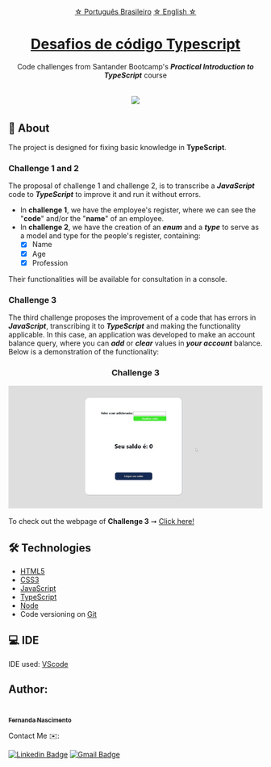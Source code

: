  <p align="center">
    <a href="">☆ Português Brasileiro</a>
    <a href="">☆ English ☆</a> 
</p>


<h1 align="center">
    <a href="https://fernanda1701.github.io/desafios-de-codigo-typescript/">Desafios de código Typescript</a>
</h1>
<p align="center">Code challenges from Santander Bootcamp's <b><i>Practical Introduction to TypeScript</b></i> course</p>

<h2 align="center">
<img src="https://img.shields.io/static/v1?label=Status:&message=Complete ✅&color=32CD32&style=for-the-badge&logo=ghost"/>
</h2>


## 💎 About

The project is designed for fixing basic knowledge in <b>TypeScript</b>.

<h3>Challenge 1 and 2</h3>

The proposal of challenge 1 and challenge 2, is to transcribe a <b><i>JavaScript</b></i> code to <b><i>TypeScript</b></i> to improve it and run it without errors.
- In <b>challenge 1</b>, we have the employee's register, where we can see the "<b>code</b>" and/or the "<b>name</b>" of an employee.
- In <b>challenge 2</b>, we have the creation of an <b><i>enum</b></i> and a <b><i>type</b></i> to serve as a model and type for the people's register, containing:
  - [x] Name
  - [x] Age
  - [x] Profession
  
Their functionalities will be available for consultation in a console.

<h3>Challenge 3</h3>

The third challenge proposes the improvement of a code that has errors in <b><i>JavaScript</b></i>, transcribing it to <b><i>TypeScript</b></i> and making the functionality applicable. 
In this case, an application was developed to make an account balance query, where you can <b><i>add</b></i> or <b><i>clear</b></i> values in <b><i>your account</b></i> balance. 
Below is a demonstration of the functionality:

<h3 align="center">Challenge 3</h3>

<p align="center">
  <img alt="Challenge 3" title="desafio3" src="./README/desafio3.gif" />
</p>


<p>To check out the webpage of <b>Challenge 3</b> ➞ <a href="https://fernanda1701.github.io/desafios-de-codigo-typescript/">Click here!</a></p>

## 🛠 Technologies
 
- [HTML5](https://developer.mozilla.org/en-US/docs/Glossary/HTML5)
- [CSS3](https://devdocs.io/css/)
- [JavaScript](https://developer.mozilla.org/pt-BR/docs/Web/JavaScript)
- [TypeScript](https://www.typescriptlang.org/)
- [Node](https://nodejs.org/en/)
- Code versioning on [Git](https://git-scm.com/)

## 💻 IDE

IDE used: [VScode](https://code.visualstudio.com/)

## Author:

<a href="https://github.com/Fernanda1701">
 <img style="border-radius: 50%;" src="https://avatars.githubusercontent.com/Fernanda1701" width="80px;" alt=""/>
 <br />
 <sub><b>Fernanda Nascimento</b></sub></a> <a href="https://github.com/Fernanda1701"></a>

Contact Me ✉️:

[![Linkedin Badge](https://img.shields.io/badge/-Fernanda-blue??style=plastic&logo=Linkedin&logoColor=white&link=https://www.linkedin.com/in/fnasci/)](https://www.linkedin.com/in/fnasci/)
[![Gmail Badge](https://img.shields.io/badge/-fnasci.1701@gmail.com-c14438?style=plastic&logo=Gmail&logoColor=white&link=mailto:fnasci.1701@gmail.com)](mailto:fnasci.1701@gmail.com)
